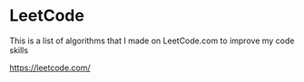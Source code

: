# LeetCode

This is a list of algorithms that I made on LeetCode.com to improve my code skills

https://leetcode.com/
